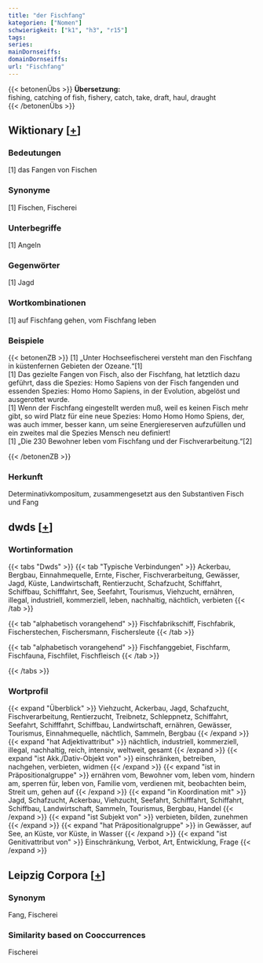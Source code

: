 ```yaml
---
title: "der Fischfang"
kategorien: ["Nomen"]
schwierigkeit: ["k1", "h3", "r15"]
tags:
series:
mainDornseiffs:
domainDornseiffs:
url: "Fischfang"
---
```


{{< betonenÜbs >}}
**Übersetzung:**  
fishing, catching of fish, fishery, catch, take, draft, haul, draught  
{{< /betonenÜbs >}}

## Wiktionary [[+](https://de.wiktionary.org/wiki/Fischfang)]

### Bedeutungen
[1] das Fangen von Fischen  

### Synonyme
[1] Fischen, Fischerei  

### Unterbegriffe
[1] Angeln  

### Gegenwörter
[1] Jagd  

### Wortkombinationen
[1] auf Fischfang gehen, vom Fischfang leben  

### Beispiele
{{< betonenZB >}}
[1] „Unter Hochseefischerei versteht man den Fischfang in küstenfernen Gebieten der Ozeane.“[1]  
[1] Das gezielte Fangen von Fisch, also der Fischfang, hat letztlich dazu geführt, dass die Spezies: Homo Sapiens von der Fisch fangenden und essenden Spezies: Homo Homo Sapiens, in der Evolution, abgelöst und ausgerottet wurde.  
[1] Wenn der Fischfang eingestellt werden muß, weil es keinen Fisch mehr gibt, so wird Platz für eine neue Spezies: Homo Homo Homo Spiens, der, was auch immer, besser kann, um seine Energiereserven aufzufüllen und ein zweites mal die Spezies Mensch neu definiert!  
[1] „Die 230 Bewohner leben vom Fischfang und der Fischverarbeitung.“[2]  

{{< /betonenZB >}}
### Herkunft
Determinativkompositum, zusammengesetzt aus den Substantiven Fisch und Fang  



## dwds [[+](https://www.dwds.de/wb/Fischfang)]

### Wortinformation
{{< tabs "Dwds" >}}
{{< tab "Typische Verbindungen" >}}
Ackerbau, Bergbau, Einnahmequelle, Ernte, Fischer, Fischverarbeitung, Gewässer, Jagd, Küste, Landwirtschaft, Rentierzucht, Schafzucht, Schiffahrt, Schiffbau, Schifffahrt, See, Seefahrt, Tourismus, Viehzucht, ernähren, illegal, industriell, kommerziell, leben, nachhaltig, nächtlich, verbieten
{{< /tab >}}

{{< tab "alphabetisch vorangehend" >}}
Fischfabrikschiff, Fischfabrik, Fischerstechen, Fischersmann, Fischersleute
{{< /tab >}}

{{< tab "alphabetisch vorangehend" >}}
Fischfanggebiet, Fischfarm, Fischfauna, Fischfilet, Fischfleisch
{{< /tab >}}

{{< /tabs >}}

### Wortprofil
{{< expand "Überblick" >}} Viehzucht, Ackerbau, Jagd, Schafzucht, Fischverarbeitung, Rentierzucht, Treibnetz, Schleppnetz, Schiffahrt, Seefahrt, Schifffahrt, Schiffbau, Landwirtschaft, ernähren, Gewässer, Tourismus, Einnahmequelle, nächtlich, Sammeln, Bergbau {{< /expand >}}
{{< expand "hat Adjektivattribut" >}} nächtlich, industriell, kommerziell, illegal, nachhaltig, reich, intensiv, weltweit, gesamt {{< /expand >}}
{{< expand "ist Akk./Dativ-Objekt von" >}} einschränken, betreiben, nachgehen, verbieten, widmen {{< /expand >}}
{{< expand "ist in Präpositionalgruppe" >}} ernähren vom, Bewohner vom, leben vom, hindern am, sperren für, leben von, Familie vom, verdienen mit, beobachten beim, Streit um, gehen auf {{< /expand >}}
{{< expand "in Koordination mit" >}} Jagd, Schafzucht, Ackerbau, Viehzucht, Seefahrt, Schifffahrt, Schiffahrt, Schiffbau, Landwirtschaft, Sammeln, Tourismus, Bergbau, Handel {{< /expand >}}
{{< expand "ist Subjekt von" >}} verbieten, bilden, zunehmen {{< /expand >}}
{{< expand "hat Präpositionalgruppe" >}} in Gewässer, auf See, an Küste, vor Küste, in Wasser {{< /expand >}}
{{< expand "ist Genitivattribut von" >}} Einschränkung, Verbot, Art, Entwicklung, Frage {{< /expand >}}

## Leipzig Corpora [[+](https://corpora.uni-leipzig.de/en/res?word=Fischfang&corpusId=deu_newscrawl-public_2018)]


### Synonym
Fang, Fischerei


### Similarity based on Cooccurrences
Fischerei

